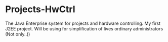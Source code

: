 Projects-HwCtrl
===============

The Java Enterprise system for projects and hardware controlling. 
My first J2EE project. Will be using for simplification of lives ordinary administrators (Not only..))